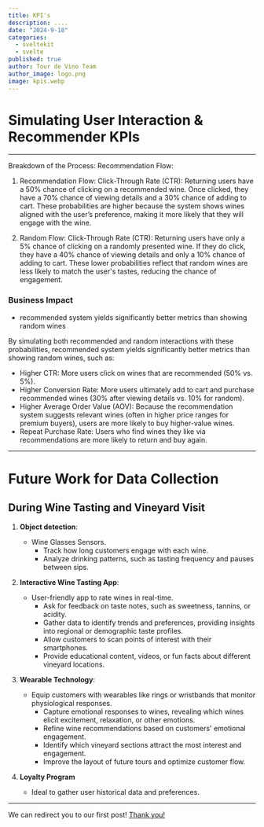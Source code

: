```yaml
---
title: KPI's
description: ....
date: "2024-9-18"
categories:
  - sveltekit
  - svelte
published: true
author: Tour de Vino Team
author_image: logo.png
image: kpis.webp
---
```


# Simulating User Interaction & Recommender KPIs

---

Breakdown of the Process:
Recommendation Flow:

1. Recommendation Flow:
   Click-Through Rate (CTR):
   Returning users have a 50% chance of clicking on a recommended wine.
   Once clicked, they have a 70% chance of viewing details and a 30% chance of adding to cart.
   These probabilities are higher because the system shows wines aligned with the user’s preference, making it more likely that they will engage with the wine.

2. Random Flow:
   Click-Through Rate (CTR):
   Returning users have only a 5% chance of clicking on a randomly presented wine.
   If they do click, they have a 40% chance of viewing details and only a 10% chance of adding to cart.
   These lower probabilities reflect that random wines are less likely to match the user's tastes, reducing the chance of engagement.

### Business Impact

- recommended system yields significantly better metrics than showing random wines

By simulating both recommended and random interactions with these probabilities, recommended system yields significantly better metrics than showing random wines, such as:

- Higher CTR: More users click on wines that are recommended (50% vs. 5%).
- Higher Conversion Rate: More users ultimately add to cart and purchase recommended wines (30% after viewing details vs. 10% for random).
- Higher Average Order Value (AOV): Because the recommendation system suggests relevant wines (often in higher price ranges for premium buyers), users are more likely to buy higher-value wines.
- Repeat Purchase Rate: Users who find wines they like via recommendations are more likely to return and buy again.

---

# Future Work for Data Collection

## During Wine Tasting and Vineyard Visit

1. **Object detection**:

   - Wine Glasses Sensors.
      -  Track how long customers engage with each wine.
      -  Analyze drinking patterns, such as tasting frequency and pauses between sips.

2. **Interactive Wine Tasting App**:

   - User-friendly app to rate wines in real-time. 
      - Ask for feedback on taste notes, such as sweetness, tannins, or acidity.
      - Gather data to identify trends and preferences, providing insights into regional or demographic taste profiles.
      - Allow customers to scan points of interest with their smartphones.
      - Provide educational content, videos, or fun facts about different vineyard locations.   


3. **Wearable Technology**:

   - Equip customers with wearables like rings or wristbands that monitor physiological responses.
      - Capture emotional responses to wines, revealing which wines elicit excitement, relaxation, or other emotions.
      - Refine wine recommendations based on customers' emotional engagement.
      - Identify which vineyard sections attract the most interest and engagement.
      - Improve the layout of future tours and optimize customer flow.

4. **Loyalty Program**
   - Ideal to gather user historical data and preferences.


---

We can redirect you to our first post! [Thank you!](/thank-you-post)
